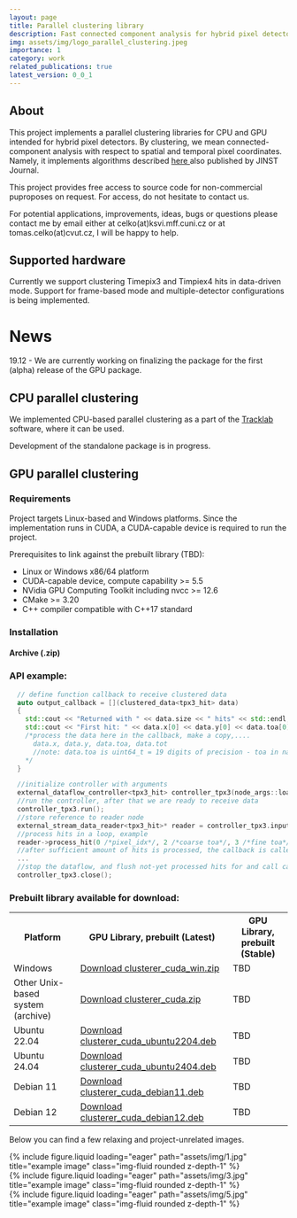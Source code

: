 ```yaml
---
layout: page
title: Parallel clustering library
description: Fast connected component analysis for hybrid pixel detectors
img: assets/img/logo_parallel_clustering.jpeg
importance: 1
category: work
related_publications: true
latest_version: 0_0_1
---
```

## About

This project implements a parallel clustering libraries for CPU and GPU intended for hybrid pixel detectors. By clustering, we mean connected-component analysis with respect to spatial and temporal pixel coordinates. Namely, it implements algorithms described <a href="https://arxiv.org/abs/2412.11809"> here </a> also published by JINST Journal.  

This project provides free access to source code for non-commercial puproposes on request. For access, do not hesitate to contact us.

For potential applications, improvements, ideas, bugs or questions please contact me by email either at celko(at)ksvi.mff.cuni.cz or at tomas.celko(at)cvut.cz, I will be happy to help.

## Supported hardware
Currently we support clustering Timepix3 and Timpiex4 hits in data-driven mode.
Support for frame-based mode and multiple-detector configurations is being implemented.


# News

19.12 - We are currently working on finalizing the package for the first (alpha) release of the GPU package. 

## CPU parallel clustering

We implemented CPU-based parallel clustering as a part of the <a href="https://software.utef.cvut.cz/tracklab/"> Tracklab</a> software, where it can be used.

Development of the standalone package is in progress.

## GPU parallel clustering


### Requirements

Project targets Linux-based and Windows platforms. Since the implementation runs in CUDA, a CUDA-capable device is required to run the project.

Prerequisites to link against the prebuilt library (TBD):
- Linux or Windows x86/64 platform
- CUDA-capable device, compute capability >= 5.5
- NVidia GPU Computing Toolkit including nvcc >= 12.6
- CMake >= 3.20
- C++ compiler compatible with C++17 standard

### Installation

#### Archive (.zip)


### API example:
```cpp
  // define function callback to receive clustered data
  auto output_callback = [](clustered_data<tpx3_hit> data)
  {
    std::cout << "Returned with " << data.size << " hits" << std::endl;
    std::cout << "First hit: " << data.x[0] << data.y[0] << data.toa[0] << data.tot[0] << data.label[0] << std::endl;
    /*process the data here in the callback, make a copy,....
      data.x, data.y, data.toa, data.tot
      //note: data.toa is uint64_t = 19 digits of precision - toa in nanoseconds or even smaller, controlled by parameter decimal digits 
    */
  }

  //initialize controller with arguments
  external_dataflow_controller<tpx3_hit> controller_tpx3(node_args::load_tpx3_args(/*pass algorithm parameters here*/), output_callback);
  //run the controller, after that we are ready to receive data  
  controller_tpx3.run();
  //store reference to reader node
  external_stream_data_reader<tpx3_hit>* reader = controller_tpx3.input();
  //process hits in a loop, example
  reader->process_hit(0 /*pixel_idx*/, 2 /*coarse toa*/, 3 /*fine toa*/, 4/*tot*/);
  //after sufficient amount of hits is processed, the callback is called
  ...
  //stop the dataflow, and flush not-yet processed hits for and call callback for the last time
  controller_tpx3.close();

```
### Prebuilt library available for download:
<table>
  <tr>
    <th>Platform</th>
    <th>GPU Library, prebuilt (Latest)</th>
    <th>GPU Library, prebuilt (Stable)</th>
    
  </tr>
  <tr>
    <td>Windows</td>
    <td><a href="/assets/clusterer_cuda/build_windows10/clusterer_cuda.zip" download="clusterer_cuda_win.zip">Download clusterer_cuda_win.zip</a></td>
    <td>TBD</td>
  </tr>
  <tr>
    <td>Other Unix-based system (archive)</td>
    <td><a href="/assets/clusterer_cuda/build_ubuntu2404/clusterer_cuda.zip" download="clusterer_cuda.zip">Download clusterer_cuda.zip</a></td>
    <td>TBD</td>

  </tr>
  <tr>
    <td>Ubuntu 22.04</td>
    <td><a href="/assets/clusterer_cuda/build_ubuntu2204/clusterer_cuda_x64.deb" download="clusterer_cuda_ubuntu2204.deb">Download clusterer_cuda_ubuntu2204.deb</a></td>
    <td>TBD</td>

  </tr>
  <tr>
    <td>Ubuntu 24.04</td>
    <td><a href="/assets/clusterer_cuda/build_ubuntu2404/clusterer_cuda_x64.deb" download="clusterer_cuda_ubuntu2404.deb">Download clusterer_cuda_ubuntu2404.deb</a></td>
    <td>TBD</td>
  </tr>
  <tr>
    <td>Debian 11</td>
    <td><a href="/assets/clusterer_cuda/build_debian11/clusterer_cuda_x64.deb" download="clusterer_cuda_debian11.deb">Download clusterer_cuda_debian11.deb</a></td>
    <td>TBD</td>
  </tr>
  <tr>
    <td>Debian 12</td>
    <td><a href="/assets/clusterer_cuda/build_debian12/clusterer_cuda_x64.deb" download="clusterer_cuda_debian12.deb">Download clusterer_cuda_debian12.deb</a></td>
    <td>TBD</td>
  </tr>

</table>

Below you can find a few relaxing and project-unrelated images.
<div class="row">
    <div class="col-sm mt-3 mt-md-0">
        {% include figure.liquid loading="eager" path="assets/img/1.jpg" title="example image" class="img-fluid rounded z-depth-1" %}
    </div>
    <div class="col-sm mt-3 mt-md-0">
        {% include figure.liquid loading="eager" path="assets/img/3.jpg" title="example image" class="img-fluid rounded z-depth-1" %}
    </div>
    <div class="col-sm mt-3 mt-md-0">
        {% include figure.liquid loading="eager" path="assets/img/5.jpg" title="example image" class="img-fluid rounded z-depth-1" %}
    </div>
</div>